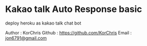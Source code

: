# Kakao talk Auto Response basic
deploy heroku as kakao talk chat bot


Author : KorChris
Github : https://github.com/KorChris
Email : jon6791@gmail.com